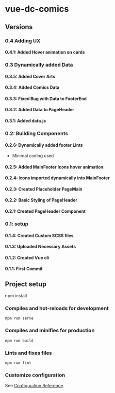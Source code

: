 # vue-dc-comics

## Versions

### 0.4 Adding UX

#### 0.4.1: Added Hover animation on cards

### 0.3 Dynamically added Data

#### 0.3.5: Added Cover Arts

#### 0.3.4: Added Comics Data

#### 0.3.3: Fixed Bug with Data to FooterEnd

#### 0.3.2: Added Data to PageHeader

#### 0.3.1: Added data.js

### 0.2: Building Components

#### 0.2.6: Dynamically added footer Lints

* Minimal coding used

#### 0.2.5: Added MainFooter Icons hover animation

#### 0.2.4: Icons imported dynamically into MainFooter

#### 0.2.3: Created Placeholder PageMain

#### 0.2.2: Basic Styling of PageHeader

#### 0.2.1: Created PageHeader Component

### 0.1: setup

#### 0.1.4: Created Custom SCSS files

#### 0.1.3: Uploaded Necessary Assets

#### 0.1.2: Created Vue cli

#### 0.1.1: First Commit

## Project setup

npm install

### Compiles and hot-reloads for development

```
npm run serve
```

### Compiles and minifies for production

```
npm run build
```

### Lints and fixes files

```
npm run lint
```

### Customize configuration

See [Configuration Reference](https://cli.vuejs.org/config/).
